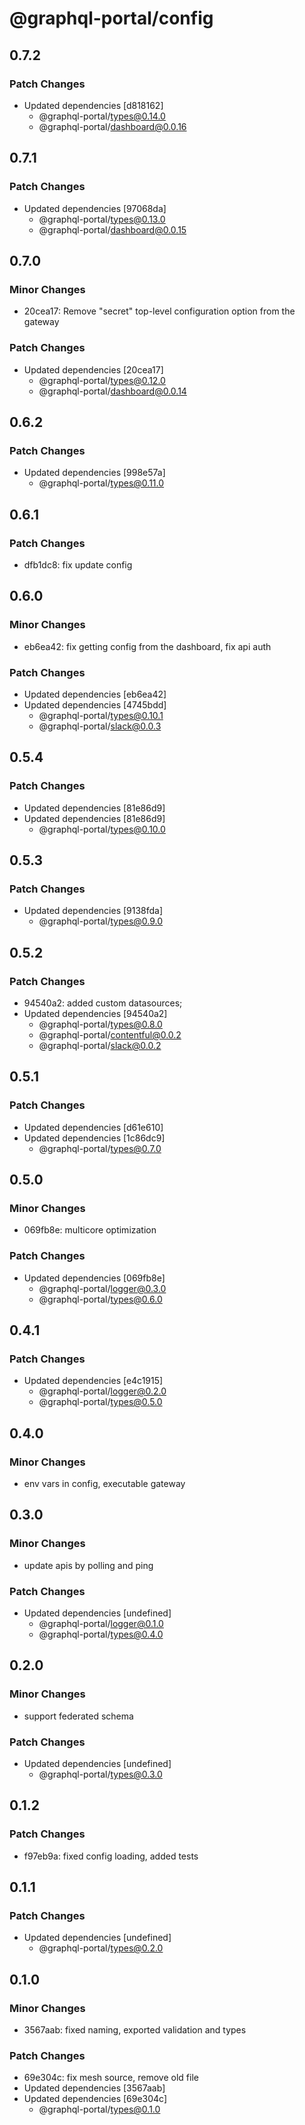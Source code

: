 # @graphql-portal/config

## 0.7.2

### Patch Changes

- Updated dependencies [d818162]
  - @graphql-portal/types@0.14.0
  - @graphql-portal/dashboard@0.0.16

## 0.7.1

### Patch Changes

- Updated dependencies [97068da]
  - @graphql-portal/types@0.13.0
  - @graphql-portal/dashboard@0.0.15

## 0.7.0

### Minor Changes

- 20cea17: Remove "secret" top-level configuration option from the gateway

### Patch Changes

- Updated dependencies [20cea17]
  - @graphql-portal/types@0.12.0
  - @graphql-portal/dashboard@0.0.14

## 0.6.2

### Patch Changes

- Updated dependencies [998e57a]
  - @graphql-portal/types@0.11.0

## 0.6.1

### Patch Changes

- dfb1dc8: fix update config

## 0.6.0

### Minor Changes

- eb6ea42: fix getting config from the dashboard, fix api auth

### Patch Changes

- Updated dependencies [eb6ea42]
- Updated dependencies [4745bdd]
  - @graphql-portal/types@0.10.1
  - @graphql-portal/slack@0.0.3

## 0.5.4

### Patch Changes

- Updated dependencies [81e86d9]
- Updated dependencies [81e86d9]
  - @graphql-portal/types@0.10.0

## 0.5.3

### Patch Changes

- Updated dependencies [9138fda]
  - @graphql-portal/types@0.9.0

## 0.5.2

### Patch Changes

- 94540a2: added custom datasources;
- Updated dependencies [94540a2]
  - @graphql-portal/types@0.8.0
  - @graphql-portal/contentful@0.0.2
  - @graphql-portal/slack@0.0.2

## 0.5.1

### Patch Changes

- Updated dependencies [d61e610]
- Updated dependencies [1c86dc9]
  - @graphql-portal/types@0.7.0

## 0.5.0

### Minor Changes

- 069fb8e: multicore optimization

### Patch Changes

- Updated dependencies [069fb8e]
  - @graphql-portal/logger@0.3.0
  - @graphql-portal/types@0.6.0

## 0.4.1

### Patch Changes

- Updated dependencies [e4c1915]
  - @graphql-portal/logger@0.2.0
  - @graphql-portal/types@0.5.0

## 0.4.0

### Minor Changes

- env vars in config, executable gateway

## 0.3.0

### Minor Changes

- update apis by polling and ping

### Patch Changes

- Updated dependencies [undefined]
  - @graphql-portal/logger@0.1.0
  - @graphql-portal/types@0.4.0

## 0.2.0

### Minor Changes

- support federated schema

### Patch Changes

- Updated dependencies [undefined]
  - @graphql-portal/types@0.3.0

## 0.1.2

### Patch Changes

- f97eb9a: fixed config loading, added tests

## 0.1.1

### Patch Changes

- Updated dependencies [undefined]
  - @graphql-portal/types@0.2.0

## 0.1.0

### Minor Changes

- 3567aab: fixed naming, exported validation and types

### Patch Changes

- 69e304c: fix mesh source, remove old file
- Updated dependencies [3567aab]
- Updated dependencies [69e304c]
  - @graphql-portal/types@0.1.0
